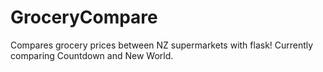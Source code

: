 # GroceryCompare
Compares grocery prices between NZ supermarkets with flask! Currently comparing Countdown and New World.


